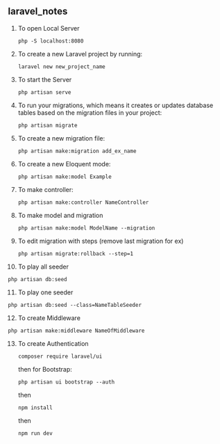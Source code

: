 ## laravel_notes

1. To open Local Server
   ```
   php -S localhost:8080
   ```
2. To create a new Laravel project by running:
   ```
   laravel new new_project_name
   ```
3. To start the Server
   ```
   php artisan serve
   ```   
4. To run your migrations, which means it creates or updates database tables based on the migration files in your project:
   ```
   php artisan migrate 
   ```
5. To create a new migration file:
   ```
   php artisan make:migration add_ex_name
   ```
6. To create a new Eloquent mode:
   ```
   php artisan make:model Example
   ```
7. To make controller:
   ```
   php artisan make:controller NameController
   ```
8. To make model and migration
   ```
   php artisan make:model ModelName --migration 
   ```
9. To edit migration with steps (remove last migration for ex)
   ```
   php artisan migrate:rollback --step=1
   ```
10. To play all seeder
   ```
   php artisan db:seed
   ```
11. To play one seeder
   ```
   php artisan db:seed --class=NameTableSeeder
   ```
12. To create Middleware
   ```
   php artisan make:middleware NameOfMiddleware
   ```
13. To create Authentication
    ```
    composer require laravel/ui
    ```
    then for Bootstrap:
    ```
    php artisan ui bootstrap --auth
    ```
    then
    ```
    npm install
    ```
    then
    ```
    npm run dev
    ```

    
